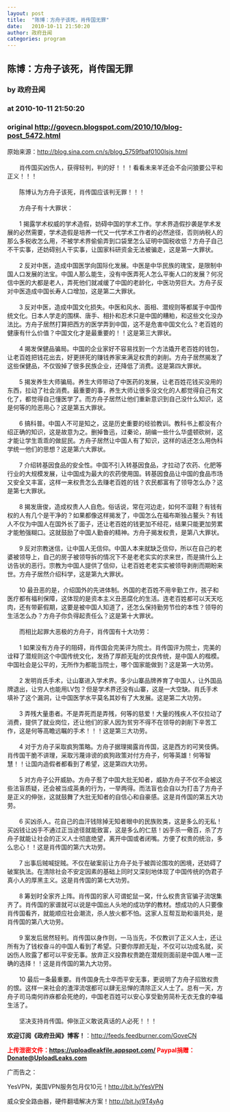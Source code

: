 ```yaml
---
layout: post
title:  "陈博：方舟子该死，肖传国无罪"
date:   2010-10-11 21:50:20
author: 政府丑闻
categories: program
---
```


## 陈博：方舟子该死，肖传国无罪
### by 政府丑闻
### at 2010-10-11 21:50:20
### original <http://govecn.blogspot.com/2010/10/blog-post_5472.html>

<div>原始来源：<a href="http://blog.sina.com.cn/s/blog_5759fbaf0100lsjs.html">http://blog.sina.com.cn/s/blog_5759fbaf0100lsjs.html</a><br><br>　　肖传国买凶伤人，获得轻判，判的好！！！看看未来羊还会不会问狼要公平和正义！！！<br><br>　　陈博认为方舟子该死，肖传国应该判无罪！！！<br><br>　　方舟子有十大罪状：<br><br>　　1 揭露学术权威的学术造假，妨碍中国的学术工作。学术界造假抄袭是学术发展的必然需要，学术造假是培养一代又一代学术工作者的必然途径，否则纳税人的那么多税收怎么用，不被学术界偷偷弄到口袋里怎么证明中国税收低？方舟子自己不干实事，还妨碍别人干实事，让国家科研资金无法被骗走，这是第一大罪状。<br><br>　　2 反对中医，造成中国医学向国际化发展。中医是中华民族的瑰宝，是限制中国人口发展的法宝。中国人那么能生，没有中医弄死人怎么平衡人口的发展？何况信中医的大都是老人，弄死他们就减缓了中国的老龄化，中医功劳巨大。方舟子反对中医造成中国长寿人口增加，这是第二大罪状。<br><br>　　3 反对中医，造成中国文化损失。中医和风水、面相、潜规则等都属于中国传统文化。日本人学走的围棋、唐手、相扑和忍术只是中国的糟粕，和这些文化没办法比。方舟子居然打算把西方的医学弄到中国，这不是危害中国文化么？老百姓的健康有什么价值？中国文化才是最重要的！！这是第三大罪状。<br><br>　　4 揭发保健品骗局。中国的企业家好不容易找到一个方法撬开老百姓的钱包，让老百姓把钱花出去，好更拼死的赚钱养家来满足权贵的剥削。方舟子居然揭发了这些保健品，不仅毁掉了很多民族企业，还降低了消费。这是第四大罪状。<br><br>　　5 揭发养生大师骗局。养生大师带动了中医药的发展，让老百姓花钱买没用的东西，拉动了社会消费。最重要的事，养生大师让很多没文化的人都觉得自己有文化了，都觉得自己懂医学了。而方舟子居然让他们重新意识到自己没什么知识，这是何等的险恶用心？这是第五大罪状。<br><br>　　6 搞科普。中国人不可是知之，这是历史重要的经验教训。教科书上都没有介绍正确的知识，这是故意为之。删掉鲁迅，过秦论，胡编一些什么华盛顿砍树，这才能让学生乖乖的做屁民。方舟子居然让中国人有了知识，这样的话还怎么用伪科学统一他们的思想？这是第六大罪状。<br><br>　　7 介绍转基因食品的安全性。中国不引入转基因食品，才拉动了农药、化肥等行业的大规模发展，让中国成为最大的农药使用国。转基因食品让中国的食品市场又安全又丰富，这样一来权贵怎么去赚老百姓的钱？农民都富有了领导怎么办？这是第七大罪状。<br><br>　　8 揭发唐俊，造成权贵人人自危。俗话说，常在河边走，如何不湿鞋？有钱有权的人有几个是干净的？如果都像这样揭发了，中国怎么在福布斯独占鳌头？有钱人不仅为中国人在国外长了面子，还让老百姓的钱更加不经花，结果只能更加劳累才能勉强糊口。这就鼓励了中国人勤奋的精神。方舟子揭发权贵，是第八大罪状。<br><br>　　9 反对宗教迷信，让中国人无信仰。中国人本来就缺乏信仰，所以在自己的老婆被领导上，自己的房子被领导拆的情况下不是老老实实的求来世，而是搞什么上访告状的恶行。宗教为中国人提供了信仰，让老百姓老老实实被领导剥削而期盼来世。方舟子居然介绍科学，这是第九大罪状。<br><br>　　10 最丑恶的是，介绍国外的先进体制。外国的老百姓不用辛勤工作，孩子和医疗都有福利保障，这体现的是资本主义丑恶腐化的生活。连老百姓都可以天天吃肉，还有带薪假期，这要是被中国人知道了，还怎么保持勤劳节俭的本性？领导的生活怎么办？方舟子你负得起责任么？这是第十大罪状。<br><br>　　而相比起罪大恶极的方舟子，肖传国有十大功劳：<br><br>　　1 如果没有方舟子的阻碍，肖传国会完美评为院士。肖传国评为院士，完美的诠释了潜规则这个中国传统文化，发扬了厚颜无耻的优良传统，是中国人的楷模。中国社会是公平的，无所作为都能当院士，哪个国家能做到？这是第一大功劳。<br><br>　　2 发明肖氏手术，让山寨进入学术界。多少山寨品牌养育了中国人，让外国品牌退出，让穷人也能用LV包？但是学术界还没有山寨，这是一大空缺。肖氏手术填补了这个漏洞，让中国医学水平莫名其妙有了大发展。这是第二大功劳。<br><br>　　3 弄残大量患者。不是弄死而是弄残，何等的慈爱！大量的残疾人不仅拉动了消费，提供了就业岗位，还让他们的家人因为贫穷不得不在领导的剥削下辛苦工作，这是何等高瞻远瞩的手术！！！这是第三大功劳。<br><br>　　4 对于方舟子采取疯狗策略。方舟子据理揭露肖传国，这是西方的可笑伎俩。肖传国干脆不讲理，采取污蔑诽谤的疯狗政策对付方舟子，何等英雄！何等智慧！！让国内造假者都看到了希望，这是第四大功劳。<br><br>　　5 对方舟子公开威胁。方舟子惹了中国大批无知者，威胁方舟子不仅不会被这些法盲质疑，还会被当成英勇的行为，一举两得。而法盲也会自以为打击了方舟子是正义的伸张，这就鼓舞了大批无知者的自信心和自豪感。这是肖传国的第五大功劳。<br><br>　　6 买凶杀人。花自己的血汗钱除掉无知者眼中的民族败类，这是多么的无私！买凶钱让凶手不通过正当途径就能致富，这是多么的仁慈！凶手杀一儆百，杀了方舟子就能让社会的正义人士彻底绝望，离开中国或者闭嘴。方便了权贵的统治，多么忠心！！这是肖传国的第六大功劳。<br><br>　　7 出事后贼喊捉贼。不仅在破案前让方舟子处于被舆论围攻的困境，还妨碍了破案执法。在清除社会不安定因素的基础上同时又深刻地体现了中国传统的伪君子真小人的厚黑主义。这是肖传国的第七大功劳。<br><br>　　8 筹划时全家齐上阵。肖传国的家人可谓蛇鼠一窝，什么权贵贪官骗子流氓集齐了。肖传国的家谱就可以说是中国出人头地的成功学的教材。想成功的人只要像肖传国看齐，就能顺应社会潮流，杀人放火都不怕。这家人互帮互助和谐共处，是肖传国的第八大功劳。<br><br>　　9 案发后居然轻判。肖传国以身作则，一马当先，不仅教训了正义人士，还让所有为了钱权奋斗的中国人看到了希望。只要你厚颜无耻，不仅可以功成名就，买凶伤人败露了都可以平安无事。放弃正义投靠权贵跪在潜规则面前是中国人唯一正确的选择！！这是肖传国的第九大功劳。<br><br>　　10 最后一条最重要。肖传国身先士卒而平安无事，更说明了方舟子招致权贵的恨。这样一来社会的渣滓流氓都可以肆无忌惮的清除正义人士了。总有一天，方舟子司马南何祚庥都会死绝的，中国老百姓可以安心享受勤劳简朴无衣无食的幸福生活了。<br><br>　　坚决支持肖传国。伸张正义敢说真话的人必死！！！<br></div><div><p></p>
<b>欢迎订阅《政府丑闻》博客！</b>：<a href="http://bit.ly/Govecn">http://feeds.feedburner.com/GoveCN</a>  
<p></p>
<b><font color="red">上传泄密文件：<a href="http://bit.ly/UploadLeaks">https://uploadleakfile.appspot.com/</a>  Paypal捐赠：<a href="mailto:Donate@UploadLeaks.com">Donate@UploadLeaks.com</a></font></b>
<p></p>
广而告之：
<p></p>
YesVPN，美国VPN服务包月仅10元！<a href="http://bit.ly/YesVPN">http://bit.ly/YesVPN</a>
<p></p>
威众安全路由器，硬件翻墙解决方案！<a href="http://bit.ly/9T4yAg">http://bit.ly/9T4yAg</a><img width="1" height="1" src="https://blogger.googleusercontent.com/tracker/5836956241912134551-8471718188988636700?l=govecn.blogspot.com" alt=""></div><img src="http://feeds.feedburner.com/~r/GoveCN/~4/XyIvCEUhR_A" height="1" width="1">